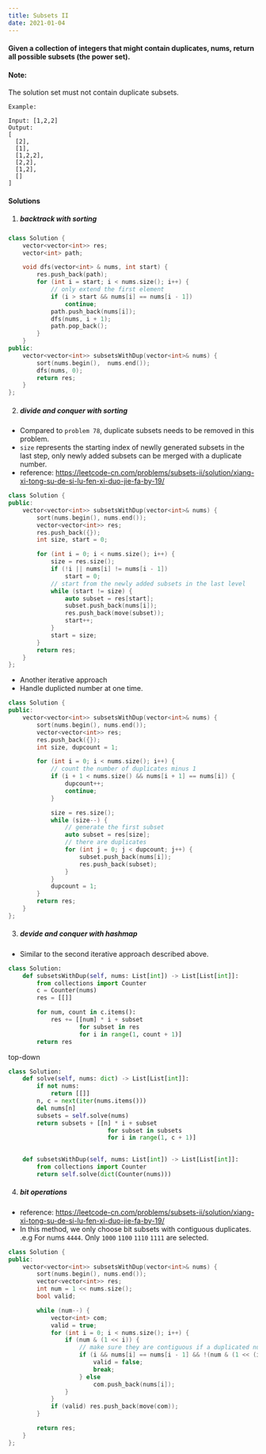 ```yaml
---
title: Subsets II
date: 2021-01-04
---
```

#### Given a collection of integers that might contain duplicates, nums, return all possible subsets (the power set).

#### Note: 
The solution set must not contain duplicate subsets.

```
Example:

Input: [1,2,2]
Output:
[
  [2],
  [1],
  [1,2,2],
  [2,2],
  [1,2],
  []
]
```

#### Solutions


1. ##### backtrack with sorting

```cpp
class Solution {
    vector<vector<int>> res;
    vector<int> path;

    void dfs(vector<int> & nums, int start) {
        res.push_back(path);
        for (int i = start; i < nums.size(); i++) {
            // only extend the first element
            if (i > start && nums[i] == nums[i - 1])
                continue;
            path.push_back(nums[i]);
            dfs(nums, i + 1);
            path.pop_back();
        }
    }
public:
    vector<vector<int>> subsetsWithDup(vector<int>& nums) {
        sort(nums.begin(),  nums.end());
        dfs(nums, 0);
        return res;
    }
};
```

2. ##### divide and conquer with sorting

- Compared to `problem 78`, duplicate subsets needs to be removed in this problem.
- `size` represents the starting index of newlly generated subsets in the last step, only newly added subsets can be merged with a duplicate number.
- reference: https://leetcode-cn.com/problems/subsets-ii/solution/xiang-xi-tong-su-de-si-lu-fen-xi-duo-jie-fa-by-19/

```cpp
class Solution {
public:
    vector<vector<int>> subsetsWithDup(vector<int>& nums) {
        sort(nums.begin(), nums.end());
        vector<vector<int>> res;
        res.push_back({});
        int size, start = 0;

        for (int i = 0; i < nums.size(); i++) {
            size = res.size();
            if (!i || nums[i] != nums[i - 1])
                start = 0;
            // start from the newly added subsets in the last level
            while (start != size) {
                auto subset = res[start];
                subset.push_back(nums[i]);
                res.push_back(move(subset));
                start++;
            }
            start = size;
        }
        return res;
    }
};
```

- Another iterative approach
- Handle duplicted number at one time.

```cpp
class Solution {
public:
    vector<vector<int>> subsetsWithDup(vector<int>& nums) {
        sort(nums.begin(), nums.end());
        vector<vector<int>> res;
        res.push_back({});
        int size, dupcount = 1;

        for (int i = 0; i < nums.size(); i++) {
            // count the number of duplicates minus 1
            if (i + 1 < nums.size() && nums[i + 1] == nums[i]) {
                dupcount++;
                continue;
            }

            size = res.size();
            while (size--) {
                // generate the first subset
                auto subset = res[size];
                // there are duplicates
                for (int j = 0; j < dupcount; j++) {
                    subset.push_back(nums[i]);
                    res.push_back(subset);
                }
            }
            dupcount = 1;
        }
        return res;
    }
};
```


3. ##### devide and conquer with hashmap

- Similar to the second iterative approach described above.

```python
class Solution:
    def subsetsWithDup(self, nums: List[int]) -> List[List[int]]:
        from collections import Counter
        c = Counter(nums)
        res = [[]]

        for num, count in c.items():
            res += [[num] * i + subset
                    for subset in res
                    for i in range(1, count + 1)]
        return res
```

top-down

```python
class Solution:
    def solve(self, nums: dict) -> List[List[int]]:
        if not nums:
            return [[]]
        n, c = next(iter(nums.items()))
        del nums[n]
        subsets = self.solve(nums)
        return subsets + [[n] * i + subset
                            for subset in subsets
                            for i in range(1, c + 1)]
        

    def subsetsWithDup(self, nums: List[int]) -> List[List[int]]:
        from collections import Counter
        return self.solve(dict(Counter(nums)))

```

4. ##### bit operations

- reference: https://leetcode-cn.com/problems/subsets-ii/solution/xiang-xi-tong-su-de-si-lu-fen-xi-duo-jie-fa-by-19/
- In this method, we only choose bit subsets with contiguous duplicates. .e.g For nums `4444`. Only `1000` `1100` `1110` `1111` are selected.


```cpp
class Solution {
public:
    vector<vector<int>> subsetsWithDup(vector<int>& nums) {
        sort(nums.begin(), nums.end());
        vector<vector<int>> res;
        int num = 1 << nums.size();
        bool valid;

        while (num--) {
            vector<int> com;
            valid = true;
            for (int i = 0; i < nums.size(); i++) {
                if (num & (1 << i)) {
                    // make sure they are contiguous if a duplicated number is set to 1.
                    if (i && nums[i] == nums[i - 1] && !(num & (1 << (i - 1)))) {
                        valid = false;
                        break;
                    } else
                        com.push_back(nums[i]);
                }
            }
            if (valid) res.push_back(move(com));
        }

        return res;
    }
};
```